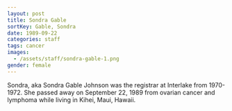```yaml
---
layout: post
title: Sondra Gable
sortKey: Gable, Sondra
date: 1989-09-22
categories: staff
tags: cancer
images:
  - /assets/staff/sondra-gable-1.png
gender: female
---
```

Sondra, aka Sondra Gable Johnson was the registrar at Interlake from 1970-1972. She passed away on September 22, 1989 from ovarian cancer and lymphoma while living in Kihei, Maui, Hawaii.
